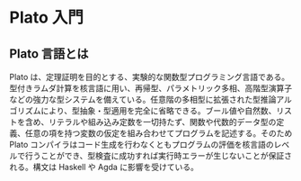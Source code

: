 # Plato 入門

## Plato 言語とは

Plato は、定理証明を目的とする、実験的な関数型プログラミング言語である。型付きラムダ計算を核言語に用い、再帰型、パラメトリック多相、高階型演算子などの強力な型システムを備えている。任意階の多相型に拡張された型推論アルゴリズムにより、型抽象・型適用を完全に省略できる。ブール値や自然数、リストを含め、リテラルや組み込み定数を一切持たず、関数や代数的データ型の定義、任意の項を持つ変数の仮定を組み合わせてプログラムを記述する。そのため Plato コンパイラはコード生成を行わなくともプログラムの評価を核言語のレベルで行うことができ、型検査に成功すれば実行時エラーが生じないことが保証される。構文は Haskell や Agda に影響を受けている。
